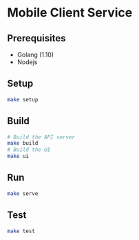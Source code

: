 # Mobile Client Service

## Prerequisites

* Golang (1.10)
* Nodejs

## Setup

```bash
make setup
```

## Build

```bash
# Build the API server
make build
# Build the UI
make ui
```

## Run

```bash
make serve
```

## Test

```bash
make test
```
